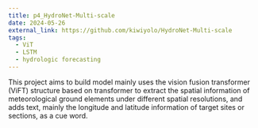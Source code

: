 ```yaml
---
title: p4_HydroNet-Multi-scale
date: 2024-05-26
external_link: https://github.com/kiwiyolo/HydroNet-Multi-scale
tags:
  - ViT
  - LSTM
  - hydrologic forecasting
---
```


This project aims to build model mainly uses the vision fusion transformer (ViFT) structure based on transformer to extract the spatial information of meteorological ground elements under different spatial resolutions, and adds text, mainly the longitude and latitude information of target sites or sections, as a cue word.

<!--more-->
